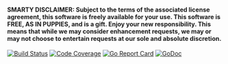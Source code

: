 #### SMARTY DISCLAIMER: Subject to the terms of the associated license agreement, this software is freely available for your use. This software is FREE, AS IN PUPPIES, and is a gift. Enjoy your new responsibility. This means that while we may consider enhancement requests, we may or may not choose to entertain requests at our sole and absolute discretion.

[![Build Status](https://travis-ci.org/smarty/scanners.svg?branch=master)](https://travis-ci.org/smarty/scanners)
[![Code Coverage](https://codecov.io/gh/smarty/scanners/branch/master/graph/badge.svg)](https://codecov.io/gh/smarty/scanners)
[![Go Report Card](https://goreportcard.com/badge/github.com/smarty/scanners)](https://goreportcard.com/report/github.com/smarty/scanners)
[![GoDoc](https://pkg.go.dev/badge/github.com/smarty/scanners)](https://pkg.go.dev/github.com/smarty/scanners)
